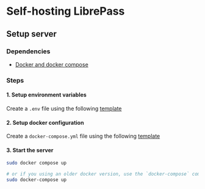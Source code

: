 # Self-hosting LibrePass

## Setup server

### Dependencies

- [Docker and docker compose](https://docs.docker.com/engine/install/)

### Steps

#### 1. Setup environment variables

Create a `.env` file using the following [template](https://github.com/LibrePass/LibrePass-Server/blob/main/.env.schema)

#### 2. Setup docker configuration

Create a `docker-compose.yml` file using the following [template](https://github.com/LibrePass/LibrePass-Server/blob/main/docker-compose.yml)

#### 3. Start the server

```bash
sudo docker compose up

# or if you using an older docker version, use the `docker-compose` command instead
sudo docker-compose up
```
